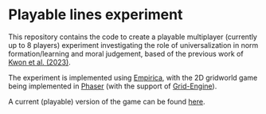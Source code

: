 # Playable lines experiment

This repository contains the code to create a playable multiplayer (currently up to 8 players) experiment investigating the role of universalization in norm formation/learning and moral judgement, based of the previous work of [Kwon et al. (2023)](https://ztangent.github.io/assets/pdf/2023-universalization-rule-breaking.pdf).

The experiment is implemented using [Empirica](https://docs.empirica.ly/), with the 2D gridworld game being implemented in [Phaser](https://phaser.io/) (with the support of [Grid-Engine](https://annoraaq.github.io/grid-engine/)).

A current (playable) version of the game can be found [here](https://www.experiment.joshuapwhite.com/).
